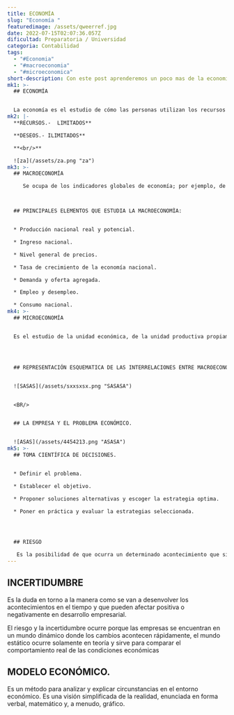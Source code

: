 ```yaml
---
title: ECONOMÍA
slug: "Economía "
featuredimage: /assets/qweerref.jpg
date: 2022-07-15T02:07:36.057Z
dificultad: Preparatoria / Universidad
categoria: Contabilidad
tags:
  - "#Economia"
  - "#macroeconomia"
  - "#microeconomica"
short-description: Con este post aprenderemos un poco mas de la economía
mk1: >-
  ## ECONOMÍA


  La economía es el estudio de cómo las personas utilizan los recursos para satisfacer sus necesidades y deseos. Implica tomar decisiones sobre qué producir, cómo producirlo y quién se queda con el producto. La economía examina cómo las personas utilizan los recursos escasos para satisfacer sus deseos. También estudia cómo estas elecciones afectan a la producción y distribución de bienes y servicios en una economía. Hay dos ramas principales de la economía: la microeconomía y la macroeconomía. La microeconomía se centra en las unidades económicas individuales, como los hogares y las empresas, y en cómo toman sus decisiones. La macroeconomía estudia la economía en su conjunto, incluyendo cuestiones como la inflación, el desempleo y el crecimiento económico.
mk2: |-
  **RECURSOS.-  LIMITADOS**

  **DESEOS.- ILIMITADOS**

  **<br/>**

  ![za](/assets/za.png "za")
mk3: >-
  ## MACROECONOMÍA

     Se ocupa de los indicadores globales de economía; por ejemplo, de la producción total, empleo total y el nivel general de precios. Es el estudio económico de una región, de un país, e incluso del mundo.



  ## PRINCIPALES ELEMENTOS QUE ESTUDIA LA MACROECONOMÌA:


  * Producción nacional real y potencial.

  * Ingreso nacional.

  * Nivel general de precios.

  * Tasa de crecimiento de la economía nacional.

  * Demanda y oferta agregada.

  * Empleo y desempleo.

  * Consumo nacional.
mk4: >-
  ## MICROECONOMÍA


  Es el estudio de la unidad económica, de la unidad productiva propiamente dicha y del comportamiento del consumidor individual. Muchos autores llaman a la microeconomía, economía de la empresa.




  ## REPRESENTACIÓN ESQUEMATICA DE LAS INTERRELACIONES ENTRE MACROECONOMÍA Y MICROECONOMÍA


  ![SASAS](/assets/sxxsxsx.png "SASASA")


  <BR/>


  ## LA EMPRESA Y EL PROBLEMA ECONÓMICO.


  ![ASAS](/assets/4454213.png "ASASA")
mk5: >-
  ## TOMA CIENTÍFICA DE DECISIONES.


  * Definir el problema.

  * Establecer el objetivo.

  * Proponer soluciones alternativas y escoger la estrategia optima.

  * Poner en práctica y evaluar la estrategias seleccionada.




  ## RIESGO

   Es la posibilidad de que ocurra un determinado acontecimiento que signifique un peligro, un contratiempo o un daño que perjudique la buena marcha de la organización.
---
```

## INCERTIDUMBRE

 Es la duda en torno a la manera como se van a desenvolver los acontecimientos en el tiempo y que pueden afectar positiva o negativamente en desarrollo empresarial.



El riesgo y la incertidumbre ocurre porque las empresas se encuentran en un mundo dinámico donde los cambios acontecen rápidamente, el mundo estático ocurre solamente en teoría y sirve para comparar el comportamiento real de las condiciones económicas



## MODELO ECONÓMICO.

Es un método para analizar y explicar circunstancias en el entorno económico. Es una visión simplificada de la realidad, enunciada en forma verbal, matemático y, a menudo, gráfico.